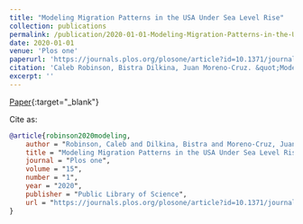 ```yaml
---
title: "Modeling Migration Patterns in the USA Under Sea Level Rise"
collection: publications
permalink: /publication/2020-01-01-Modeling-Migration-Patterns-in-the-USA-Under-Sea-Level-Rise
date: 2020-01-01
venue: 'Plos one'
paperurl: 'https://journals.plos.org/plosone/article?id=10.1371/journal.pone.0227436'
citation: 'Caleb Robinson, Bistra Dilkina, Juan Moreno-Cruz. &quot;Modeling Migration Patterns in the USA Under Sea Level Rise.&quot; Plos one, 2020.'
excerpt: ''
---
```

[Paper](https://journals.plos.org/plosone/article?id=10.1371/journal.pone.0227436){:target="_blank"}


Cite as: 
```bibtex
@article{robinson2020modeling,
    author = "Robinson, Caleb and Dilkina, Bistra and Moreno-Cruz, Juan",
    title = "Modeling Migration Patterns in the USA Under Sea Level Rise",
    journal = "Plos one",
    volume = "15",
    number = "1",
    year = "2020",
    publisher = "Public Library of Science",
    url = "https://journals.plos.org/plosone/article?id=10.1371/journal.pone.0227436"
}
```